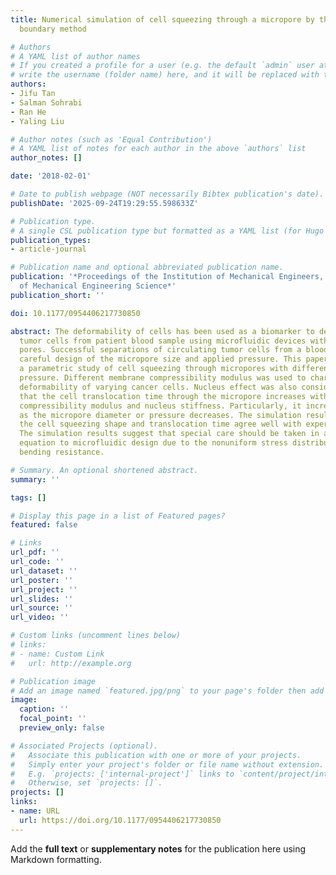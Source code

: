 ```yaml
---
title: Numerical simulation of cell squeezing through a micropore by the immersed
  boundary method

# Authors
# A YAML list of author names
# If you created a profile for a user (e.g. the default `admin` user at `content/authors/admin/`), 
# write the username (folder name) here, and it will be replaced with their full name and linked to their profile.
authors:
- Jifu Tan
- Salman Sohrabi
- Ran He
- Yaling Liu

# Author notes (such as 'Equal Contribution')
# A YAML list of notes for each author in the above `authors` list
author_notes: []

date: '2018-02-01'

# Date to publish webpage (NOT necessarily Bibtex publication's date).
publishDate: '2025-09-24T19:29:55.598633Z'

# Publication type.
# A single CSL publication type but formatted as a YAML list (for Hugo requirements).
publication_types:
- article-journal

# Publication name and optional abbreviated publication name.
publication: '*Proceedings of the Institution of Mechanical Engineers, Part C: Journal
  of Mechanical Engineering Science*'
publication_short: ''

doi: 10.1177/0954406217730850

abstract: The deformability of cells has been used as a biomarker to detect circulating
  tumor cells from patient blood sample using microfluidic devices with microscale
  pores. Successful separations of circulating tumor cells from a blood sample require
  careful design of the micropore size and applied pressure. This paper presented
  a parametric study of cell squeezing through micropores with different size and
  pressure. Different membrane compressibility modulus was used to characterize the
  deformability of varying cancer cells. Nucleus effect was also considered. It shows
  that the cell translocation time through the micropore increases with cell membrane
  compressibility modulus and nucleus stiffness. Particularly, it increases exponentially
  as the micropore diameter or pressure decreases. The simulation results such as
  the cell squeezing shape and translocation time agree well with experimental observations.
  The simulation results suggest that special care should be taken in applying Laplace–Young
  equation to microfluidic design due to the nonuniform stress distribution and membrane
  bending resistance.

# Summary. An optional shortened abstract.
summary: ''

tags: []

# Display this page in a list of Featured pages?
featured: false

# Links
url_pdf: ''
url_code: ''
url_dataset: ''
url_poster: ''
url_project: ''
url_slides: ''
url_source: ''
url_video: ''

# Custom links (uncomment lines below)
# links:
# - name: Custom Link
#   url: http://example.org

# Publication image
# Add an image named `featured.jpg/png` to your page's folder then add a caption below.
image:
  caption: ''
  focal_point: ''
  preview_only: false

# Associated Projects (optional).
#   Associate this publication with one or more of your projects.
#   Simply enter your project's folder or file name without extension.
#   E.g. `projects: ['internal-project']` links to `content/project/internal-project/index.md`.
#   Otherwise, set `projects: []`.
projects: []
links:
- name: URL
  url: https://doi.org/10.1177/0954406217730850
---
```


Add the **full text** or **supplementary notes** for the publication here using Markdown formatting.
